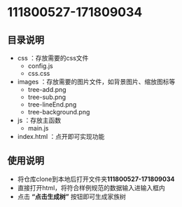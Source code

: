 # 111800527-171809034

## 目录说明
* css ：存放需要的css文件
  * config.js
  * css.css
* images ：存放需要的图片文件，如背景图片、缩放图标等
  * tree-add.png
  * tree-sub.png
  * tree-lineEnd.png
  * tree-background.png
* js ：存放主函数
  * main.js
* index.html ：点开即可实现功能

## 使用说明
* 将仓库clone到本地后打开文件夹**111800527-171809034**
* 直接打开html，将符合样例规范的数据输入进输入框内
* 点击 **“点击生成树”** 按钮即可生成家族树
